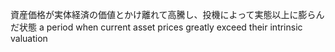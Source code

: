 資産価格が実体経済の価値とかけ離れて高騰し、投機によって実態以上に膨らんだ状態
a period when current asset prices greatly exceed their intrinsic valuation
